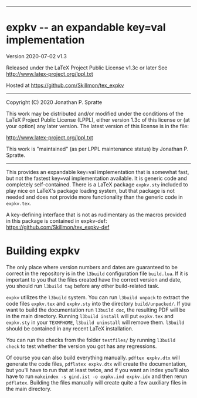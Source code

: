 -------------------------------------------------------------------------------
# expkv -- an expandable key=val implementation

Version 2020-07-02 v1.3

Released under the LaTeX Project Public License v1.3c or later
See http://www.latex-project.org/lppl.txt

Hosted at https://github.com/Skillmon/tex_expkv

-------------------------------------------------------------------------------

Copyright (C) 2020 Jonathan P. Spratte

This  work may be  distributed and/or  modified under  the conditions  of the
LaTeX Project Public License (LPPL),  either version 1.3c  of this license or
(at your option) any later version.  The latest version of this license is in
the file:

  http://www.latex-project.org/lppl.txt

This work is "maintained" (as per LPPL maintenance status) by
  Jonathan P. Spratte.

-------------------------------------------------------------------------------

This provides an expandable key=val implementation that is somewhat fast, but
not the fastest key=val implementation available. It is generic code and
completely self-contained. There is a LaTeX package `expkv.sty` included to play
nice on LaTeX's package loading system, but that package is not needed and does
not provide more functionality than the generic code in `expkv.tex`.

A key-defining interface that is not as rudimentary as the macros provided in
this package is contained in expkv-def:
https://github.com/Skillmon/tex_expkv-def

# Building expkv

The only place where version numbers and dates are guaranteed to be correct in
the repository is in the `l3build` configuration file `build.lua`. If it is
important to you that the files created have the correct version and date, you
should run `l3build tag` before any other build-related task.

`expkv` utilizes the `l3build` system. You can run `l3build unpack` to extract
the code files `expkv.tex` and `expkv.sty` into the directory `build/unpacked/`.
If you want to build the documentation run `l3build doc`, the resulting PDF will
be in the main directory. Running `l3build install` will put `expkv.tex` and
`expkv.sty` in your `TEXMFHOME`, `l3build uninstall` will remove them. `l3build`
should be contained in any recent LaTeX installation.

You can run the checks from the folder `testfiles/` by running `l3build check`
to test whether the version you got has any regressions.

Of course you can also build everything manually. `pdftex expkv.dtx` will
generate the code files, `pdflatex expkv.dtx` will create the documentation, but
you'll have to run that at least twice, and if you want an index you'll also
have to run `makeindex -s gind.ist -o expkv.ind expkv.idx` and then rerun
`pdflatex`. Building the files manually will create quite a few auxiliary files
in the main directory.
